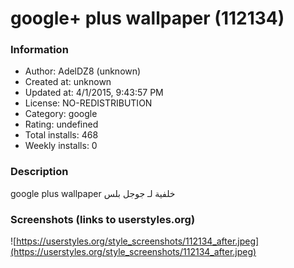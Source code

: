 # google+ plus wallpaper (112134)

### Information
- Author: AdelDZ8 (unknown)
- Created at: unknown
- Updated at: 4/1/2015, 9:43:57 PM
- License: NO-REDISTRIBUTION
- Category: google
- Rating: undefined
- Total installs: 468
- Weekly installs: 0


### Description
google plus wallpaper خلفية لـ جوجل بلس


### Screenshots (links to userstyles.org)
![https://userstyles.org/style_screenshots/112134_after.jpeg](https://userstyles.org/style_screenshots/112134_after.jpeg)


